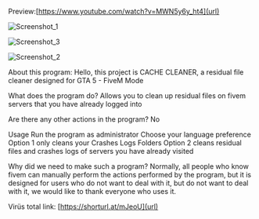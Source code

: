 Preview:[https://www.youtube.com/watch?v=MWN5y6y_ht4](url)


![Screenshot_1](https://github.com/user-attachments/assets/feaf3eb5-9dd0-47a1-ae6d-211e1691ab60)

![Screenshot_3](https://github.com/user-attachments/assets/26d97d04-198a-4038-8b59-58cf3481d9b8)

![Screenshot_2](https://github.com/user-attachments/assets/0a0a1287-a7c2-4de2-a710-a7f1fecf2eef)

About this program:
Hello, this project is CACHE CLEANER, a residual file cleaner designed for GTA 5 - FiveM Mode 

What does the program do?
Allows you to clean up residual files on fivem servers that you have already logged into

Are there any other actions in the program?
No

Usage
Run the program as administrator
Choose your language preference
Option 1 only cleans your Crashes Logs Folders
Option 2 cleans residual files and crashes logs of servers you have already visited

Why did we need to make such a program?
Normally, all people who know fivem can manually perform the actions performed by the program, but it is designed for users who do not want to deal with it, but do not want to deal with it, we would like to thank everyone who uses it.

Virüs total link: [https://shorturl.at/mJeoU](url)
